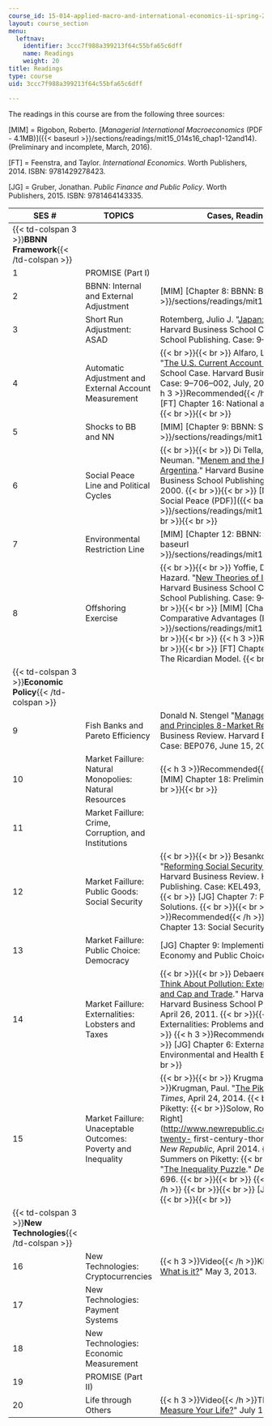 ```yaml
---
course_id: 15-014-applied-macro-and-international-economics-ii-spring-2016
layout: course_section
menu:
  leftnav:
    identifier: 3ccc7f988a399213f64c55bfa65c6dff
    name: Readings
    weight: 20
title: Readings
type: course
uid: 3ccc7f988a399213f64c55bfa65c6dff

---
```


The readings in this course are from the following three sources:

\[MIM\] = Rigobon, Roberto. [_Managerial International Macroeconomics_ (PDF - 4.1MB)]({{< baseurl >}}/sections/readings/mit15_014s16_chap1-12and14). (Preliminary and incomplete, March, 2016).

\[FT\] = Feenstra, and Taylor. _International Economics_. Worth Publishers, 2014. ISBN: 9781429278423.

\[JG\] = Gruber, Jonathan. _Public Finance and Public Policy_. Worth Publishers, 2015. ISBN: 9781464143335.

| SES # | TOPICS | Cases, Readings, and Videos |
| --- | --- | --- |
| {{< td-colspan 3 >}}**BBNN Framework**{{< /td-colspan >}} |||
| 1 | PROMISE (Part I) | &nbsp; |
| 2 | BBNN: Internal and External Adjustment | \[MIM\] [Chapter 8: BBNN: Basic (PDF)]({{< baseurl >}}/sections/readings/mit15_014s16_chapter8). |
| 3 | Short Run Adjustment: ASAD | Rotemberg, Julio J. "[Japan: Betting on Inflation?](http://www.hbs.edu/faculty/Pages/item.aspx?num=46143)" Harvard Business School Case. Harvard Business School Publishing. Case: 9–714–040, January, 2014. |
| 4 | Automatic Adjustment and External Account Measurement |  {{< br >}}{{< br >}} Alfaro, Laura, Rafael Di Tella, et al. "[The U.S. Current Account Deficit](http://www.hbs.edu/faculty/Pages/item.aspx?num=32498)." Harvard Business School Case. Harvard Business School Publishing. Case: 9–706–002, July, 2005. {{< br >}}{{< br >}} {{< h 3 >}}Recommended{{< /h >}} {{< br >}}{{< br >}} \[FT\] Chapter 16: National and International Accounts. {{< br >}}{{< br >}}  |
| 5 | Shocks to BB and NN | \[MIM\] [Chapter 9: BBNN: Shocks (PDF)]({{< baseurl >}}/sections/readings/mit15_014s16_chapter9). |
| 6 | Social Peace Line and Political Cycles |  {{< br >}}{{< br >}} Di Tella, Rafael M., and Eliseo Neuman. "[Menem and the Populist Tradition in Argentina](http://www.hbs.edu/faculty/Pages/item.aspx?num=27070)." Harvard Business School Case. Harvard Business School Publishing. Case: 9–700–061, March, 2000. {{< br >}}{{< br >}} \[MIM\] [Chapter 11: BBNN: Social Peace (PDF)]({{< baseurl >}}/sections/readings/mit15_014s16_chapter11). {{< br >}}{{< br >}}  |
| 7 | Environmental Restriction Line | \[MIM\] [Chapter 12: BBNN: Sustainability (PDF)]({{< baseurl >}}/sections/readings/mit15_014s16_chapter12). |
| 8 | Offshoring Exercise |  {{< br >}}{{< br >}} Yoffie, David B., and Heather A. Hazard. "[New Theories of International Trade](http://www.hbs.edu/faculty/Pages/item.aspx?num=11545)." Harvard Business School Case. Harvard Business School Publishing. Case: 9–390–001, July, 1989. {{< br >}}{{< br >}} \[MIM\] [Chapter 14: Trade: Comparative Advantages (PDF - 1.2MB)]({{< baseurl >}}/sections/readings/mit15_014s16_chapter14). {{< br >}}{{< br >}} {{< h 3 >}}Recommended{{< /h >}} {{< br >}}{{< br >}} \[FT\] Chapter 2: Trade and Technology: The Ricardian Model. {{< br >}}{{< br >}}  |
| {{< td-colspan 3 >}}**Economic Policy**{{< /td-colspan >}} |||
| 9 | Fish Banks and Pareto Efficiency | Donald N. Stengel "[Managerial Economics- Concepts and Principles 8-Market Regulation](https://www.iveycases.com/ProductView.aspx?id=55254)."  Harvard Business Review. Harvard Business School Publishing. Case: BEP076, June 15, 2011. |
| 10 | Market Faillure: Natural Monopolies: Natural Resources | {{< h 3 >}}Recommended{{< /h >}} {{< br >}}{{< br >}} \[MIM\] Chapter 18: Preliminaries on Public Finance. {{< br >}}{{< br >}}  |
| 11 | Market Faillure: Crime, Corruption, and Institutions | &nbsp; |
| 12 | Market Faillure: Public Goods: Social Security |  {{< br >}}{{< br >}} Besanko, David, and Saahil Malik. "[Reforming Social Security Around the World](https://hbr.org/product/reforming-social-security-around-the-world/KEL493-HCB-ENG)." Harvard Business Review. Harvard Business School Publishing. Case: KEL493, March 25, 2010. {{< br >}}{{< br >}} \[JG\] Chapter 7: Public Goods: Problems and Solutions. {{< br >}}{{< br >}} {{< h 3 >}}Recommended{{< /h >}} {{< br >}}{{< br >}} \[JG\] Chapter 13: Social Security. {{< br >}}{{< br >}}  |
| 13 | Market Faillure: Public Choice: Democracy | \[JG\] Chapter 9: Implementing Public Goods: Political Economy and Public Choice. |
| 14 | Market Faillure: Externalities: Lobsters and Taxes |  {{< br >}}{{< br >}} Debaere, Peter. "[A Framework to Think About Pollution: Externalities, Pollution Taxes, and Cap and Trade](https://hbr.org/product/a-framework-to-think-about-pollution-externalities-pollution-taxes-and-cap-and-trade/UV5687-PDF-ENG)." Harvard Business Review. Harvard Business School Publishing. Case: UV5687. April 26, 2011. {{< br >}}{{< br >}} \[JG\] Chapter 5: Externalities: Problems and Solutions. {{< br >}}{{< br >}} {{< h 3 >}}Recommended{{< /h >}} {{< br >}}{{< br >}} \[JG\] Chapter 6: Externalities in Action: Environmental and Health Externalities. {{< br >}}{{< br >}}  |
| 15 | Market Faillure: Unaceptable Outcomes: Poverty and Inequality |  {{< br >}}{{< br >}} Krugman on Piketty:  {{< br >}}Krugman, Paul. "[The Piketty Panic](http://www.nytimes.com/2014/04/25/opinion/krugman-the-piketty-panic.html?_r=0)," _The New York Times_, April 24, 2014. {{< br >}}{{< br >}} Solow on Piketty:  {{< br >}}Solow, Robert M. "[Thomas Piketty Is Right](http://www.newrepublic.com/article/117429/capital-twenty- first-century-thomas-piketty-reviewed)." _New Republic_, April 2014. {{< br >}}{{< br >}} Summers on Piketty:  {{< br >}}Summers, Lawrence H. "[The Inequality Puzzle](http://www.democracyjournal.org/33/the-inequality-puzzle.php?page=all)." _Democracy_, no. 33 (2014): 696. {{< br >}}{{< br >}} {{< h 3 >}}Recommended{{< /h >}} {{< br >}}{{< br >}} \[JG\] Chapters 12 and 17. {{< br >}}{{< br >}}  |
| {{< td-colspan 3 >}}**New Technologies**{{< /td-colspan >}} |||
| 16 | New Technologies: Cryptocurrencies | {{< h 3 >}}Video{{< /h >}}Khan Academy. "[Bitcoin: What is it?](http://www.khanacademy.org/economics-finance-domain/core-finance/money-and-banking/bitcoin/v/bitcoin-what-is-it)" May 3, 2013. |
| 17 | New Technologies: Payment Systems | &nbsp; |
| 18 | New Technologies: Economic Measurement | &nbsp; |
| 19 | PROMISE (Part II) | &nbsp; |
| 20 | Life through Others | {{< h 3 >}}Video{{< /h >}}TEDx Talks. "[How Will You Measure Your Life?](http://tedxtalks.ted.com/video/TEDxBoston-Clay-Christensen-How)" July 17, 2012.